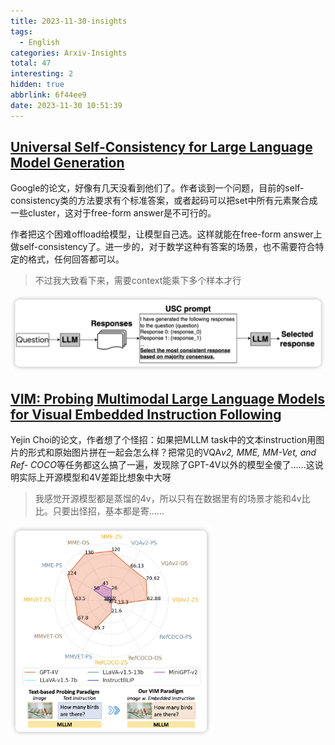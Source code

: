 ```yaml
---
title: 2023-11-30-insights
tags:
  - English
categories: Arxiv-Insights
total: 47
interesting: 2
hidden: true
abbrlink: 6f44ee9
date: 2023-11-30 10:51:39
---
```




## [Universal Self-Consistency for Large Language Model Generation](https://arxiv.org/pdf/2311.17311.pdf)

Google的论文，好像有几天没看到他们了。作者谈到一个问题，目前的self-consistency类的方法要求有个标准答案，或者起码可以把set中所有元素聚合成一些cluster，这对于free-form answer是不可行的。

作者把这个困难offload给模型，让模型自己选。这样就能在free-form answer上做self-consistency了。进一步的，对于数学这种有答案的场景，也不需要符合特定的格式，任何回答都可以。

> 不过我大致看下来，需要context能乘下多个样本才行

<img src="../../files/images/arxiv-insights/2023-11-27-12-01/usc.png">



## [VIM: Probing Multimodal Large Language Models for Visual Embedded Instruction Following](https://arxiv.org/pdf/2311.17647.pdf)

Yejin Choi的论文，作者想了个怪招：如果把MLLM task中的文本instruction用图片的形式和原始图片拼在一起会怎么样？把常见的VQA*v2, MME, MM-Vet, and Ref- COCO*等任务都这么搞了一遍，发现除了GPT-4V以外的模型全傻了……这说明实际上开源模型和4V差距比想象中大呀

> 我感觉开源模型都是蒸馏的4v，所以只有在数据里有的场景才能和4v比比。只要出怪招，基本都是寄……

<img src="../../files/images/arxiv-insights/2023-11-27-12-01/vim.png" style="zoom:33%;" >
